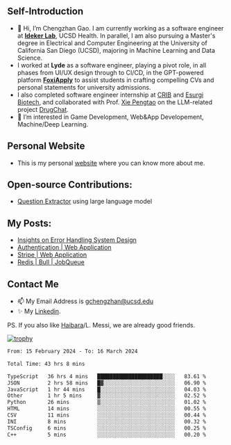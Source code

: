 ## Self-Introduction
- 👋 Hi, I’m Chengzhan Gao. I am currently working as a software engineer at **[Ideker Lab](https://idekerlab.ucsd.edu/)**, UCSD Health. In parallel, I am also pursuing a Master's degree in Electrical and Computer Engineering at the University of California San Diego (UCSD), majoring in Machine Learning and Data Science.
- I worked at **Lyde** as a software engineer, playing a pivot role, in all phases from UI/UX design through to CI/CD, in the GPT-powered platform **[FoxiApply](https://lyde.io)** to assist students in crafting compelling CVs and personal statements for university admissions.
- I also completed software engineer internship at [CRIB](https://apps.apple.com/us/app/crib-for-roommates/id6468918103?platform=iphone) and [Esurgi Biotech](https://myesurgi.com/), and collaborated with Prof. [Xie Pengtao](https://pengtaoxie.github.io/) on the LLM-related project [DrugChat](https://github.com/UCSD-AI4H/drugchat).
- 👀 I’m interested in Game Development, Web&App Developement, Machine/Deep Learning.

## Personal Website
-  This is my personal [website](https://gaochengzhan.netlify.app/) where you can know more about me.

## Open-source Contributions:
- [Question Extractor](https://github.com/nestordemeure/question_extractor) using large language model

## My Posts:
- [Insights on Error Handling System Design](https://gaochengzhan.netlify.app/post/error-handling/)
- [Authentication | Web Application](https://gaochengzhan.netlify.app/post/authentication/)
- [Stripe | Web Application](https://gaochengzhan.netlify.app/post/stripe/)
- [Redis | Bull | JobQueue](https://gaochengzhan.netlify.app/post/job-queue/)

## Contact Me
- 📫 My Email Address is gchengzhan@ucsd.edu
- ✨ My [Linkedin](https://www.linkedin.com/in/chengzhan-christoffel-gao/).

PS. If you also like [Haibara](https://www.detectiveconanworld.com/wiki/Ai_Haibara)/L. Messi, we are already good friends.

[![trophy](https://github-profile-trophy.vercel.app/?username=gaochengzhan&theme=flat&row=1&margin-w=12)](https://github.com/ryo-ma/github-profile-trophy)

<!--START_SECTION:waka-->

```txt
From: 15 February 2024 - To: 16 March 2024

Total Time: 43 hrs 8 mins

TypeScript   36 hrs 4 mins   █████████████████████░░░░   83.61 %
JSON         2 hrs 58 mins   █▓░░░░░░░░░░░░░░░░░░░░░░░   06.90 %
JavaScript   1 hr 44 mins    █░░░░░░░░░░░░░░░░░░░░░░░░   04.03 %
Other        1 hr 5 mins     ▓░░░░░░░░░░░░░░░░░░░░░░░░   02.52 %
Python       26 mins         ▒░░░░░░░░░░░░░░░░░░░░░░░░   01.02 %
HTML         14 mins         ░░░░░░░░░░░░░░░░░░░░░░░░░   00.55 %
CSV          11 mins         ░░░░░░░░░░░░░░░░░░░░░░░░░   00.44 %
INI          8 mins          ░░░░░░░░░░░░░░░░░░░░░░░░░   00.32 %
TSConfig     6 mins          ░░░░░░░░░░░░░░░░░░░░░░░░░   00.25 %
C++          5 mins          ░░░░░░░░░░░░░░░░░░░░░░░░░   00.20 %
```

<!--END_SECTION:waka-->

<!---
gaochengzhan/gaochengzhan is a ✨ special ✨ repository because its `README.md` (this file) appears on your GitHub profile.
You can click the Preview link to take a look at your changes.
--->
